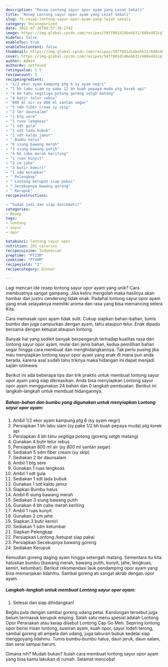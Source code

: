 ```yaml
---
description: "Resep Lontong sayur opor ayam yang Lezat Sekali"
title: "Resep Lontong sayur opor ayam yang Lezat Sekali"
slug: 75-resep-lontong-sayur-opor-ayam-yang-lezat-sekali
category: Uncategorized
date: 2022-07-26T09:57:39.174Z
image: https://img-global.cpcdn.com/recipes/58ff001d14bebb31/680x482cq70/lontong-sayur-opor-ayam-foto-resep-utama.jpg
hideToc: false
enableToc: true
enableTocContent: false
thumbnail: https://img-global.cpcdn.com/recipes/58ff001d14bebb31/680x482cq70/lontong-sayur-opor-ayam-foto-resep-utama.jpg
cover: https://img-global.cpcdn.com/recipes/58ff001d14bebb31/680x482cq70/lontong-sayur-opor-ayam-foto-resep-utama.jpg
author: Admin
authorAv: notfound
ratingvalue: 3.5
reviewcount: 3
recipeingredient:
- "1/2 ekor ayam kampung ptg 6 sy ayam negri"
- "1 bh labu siam sy pake 12 bh buah pepaya muda ptg korek api"
- "4 bh tahu segitiga potong goreng setgh matang"
- "4 butir telur rebus"
- "800 ml air sy 800 ml santan segar"
- "5 sdm fiber cream sy skip"
- "2 lbr daunsalam"
- "1 btg sere"
- "1 ruas lengkoas"
- "1 sdt gula"
- "1 sdt lada bubuk"
- "1 sdt kaldu jamur"
- " Bumbu halus"
- "6 siung bawang merah"
- "3 siung bawang putih"
- "4 bh cabe merah keriting"
- "1 ruas kunyit"
- "2 cm jahe"
- "3 butir kemiri"
- "1 sdm ketumbar"
- " Pelengkap"
- " Lontong ketupat siap pakai"
- " Secekupnya bawang goreng"
- " Kerupuk"
recipeinstructions:

- "Sudah jadi dan siap dinikmati!"
categories:
- Resep
tags:
- lontong
- sayur
- opor

katakunci: lontong sayur opor 
nutrition: 201 calories
recipecuisine: Indonesian
preptime: "PT23M"
cooktime: "PT40M"
recipeyield: "2"
recipecategory: Dinner

---
```





Lagi mencari ide resep lontong sayur opor ayam yang unik? Cara membuatnya sangat gampang. Jika keliru mengolah maka hasilnya akan hambar dan justru cenderung tidak enak. Padahal lontong sayur opor ayam yang enak selayaknya memiliki aroma dan rasa yang bisa memancing selera Kita.





Cara memasak opor ayam tidak sulit. Cukup siapkan bahan-bahan, tumis bumbu dan juga campurkan dengan ayam, tahu ataupun telur. Enak dipadu bersama dengan ketupat ataupun lontong.

Banyak hal yang sedikit banyak berpengaruh terhadap kualitas rasa dari lontong sayur opor ayam, mulai dari jenis bahan, kedua pemilihan bahan segar hingga cara membuat dan menghidangkannya. Tak perlu pusing jika mau menyiapkan lontong sayur opor ayam yang enak di mana pun anda berada, karena asal sudah tahu triknya maka hidangan ini dapat menjadi sajian istimewa.






Berikut ini ada beberapa tips dan trik praktis untuk membuat lontong sayur opor ayam yang siap dikreasikan. Anda bisa menyiapkan Lontong sayur opor ayam menggunakan 24 bahan dan 0 langkah pembuatan. Berikut ini langkah-langkah untuk membuat hidangannya.

<!--inarticleads1-->

##### Bahan-bahan dan bumbu yang digunakan untuk menyiapkan Lontong sayur opor ayam:

1. Ambil 1/2 ekor ayam kampung ptg 6 (sy ayam negri)
1. Persiapkan 1 bh labu siam (sy pake 1/2 bh buah pepaya muda) ptg korek api
1. Persiapkan 4 bh tahu segitiga potong (goreng setgh matang)
1. Gunakan 4 butir telur rebus
1. Persiapkan 800 ml air (sy 800 ml santan segar)
1. Sediakan 5 sdm fiber cream (sy skip)
1. Sediakan 2 lbr daunsalam
1. Ambil 1 btg sere
1. Gunakan 1 ruas lengkoas
1. Ambil 1 sdt gula
1. Sediakan 1 sdt lada bubuk
1. Gunakan 1 sdt kaldu jamur
1. Siapkan  Bumbu halus
1. Ambil 6 siung bawang merah
1. Sediakan 3 siung bawang putih
1. Gunakan 4 bh cabe merah keriting
1. Ambil 1 ruas kunyit
1. Gunakan 2 cm jahe
1. Siapkan 3 butir kemiri
1. Sediakan 1 sdm ketumbar
1. Siapkan  Pelengkap
1. Persiapkan  Lontong /ketupat siap pakai
1. Persiapkan  Secekupnya bawang goreng
1. Sediakan  Kerupuk


Kemudian goreng daging ayam hingga setengah matang. Sementara itu kita haluskan bumbu (bawang merah, bawang putih, kunyit, jahe, lengkuas, kemiri, ketumbar). Berikut rekomendasi lauk pendamping opor ayam yang bisa memanjakan lidahmu. Sambal goreng ati sangat akrab dengan opor ayam. 

<!--inarticleads2-->

##### Langkah-langkah untuk membuat Lontong sayur opor ayam:


1. Selesai dan siap dihidangkan!

Begitu pula dengan sambal goreng udang petai. Kandungan tersebut juga belum termasuk kerupuk emping. Salah satu menu spesial adalah Lontong Opor Peranakan atau kerap disebut Lontong Cap Go Meh. Sepiring lontong opor berisi irisan lontong, suwiran ayam, kuah opor, sayur lodeh terong, sambal goreng ati ampela dan udang, juga taburan bubuk kedelai siap menggoyang lidahmu. Tumis bumbu-bumbu halus, daun jeruk, daun salam, dan serai sampai harum. 

Gimana nih? Mudah bukan? Itulah cara membuat lontong sayur opor ayam yang bisa kamu lakukan di rumah. Selamat mencoba!
